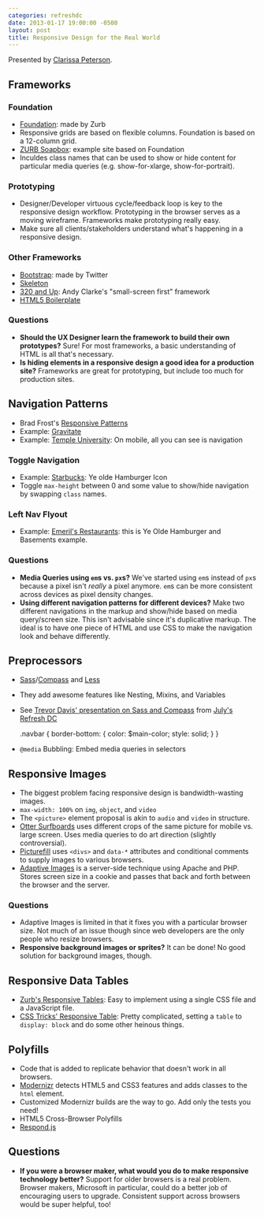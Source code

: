 ```yaml
---
categories: refreshdc
date: 2013-01-17 19:00:00 -0500
layout: post
title: Responsive Design for the Real World
---
```


Presented by [Clarissa Peterson](http://www.clarissapeterson.com/).

## Frameworks

### Foundation

- [Foundation](http://foundation.zurb.com): made by Zurb
- Responsive grids are based on flexible columns. Foundation is based on a 12-column grid.
- [ZURB Soapbox](http://www.zurb.com/soapbox): example site based on Foundation
- Inculdes class names that can be used to show or hide content for particular media queries (e.g. show-for-xlarge, show-for-portrait).

### Prototyping

- Designer/Developer virtuous cycle/feedback loop is key to the responsive design workflow. Prototyping in the browser serves as a moving wireframe. Frameworks make prototyping really easy.
- Make sure all clients/stakeholders understand what's happening in a responsive design.

### Other Frameworks

- [Bootstrap](http://twitter.github.com/bootstrap): made by Twitter
- [Skeleton](http://getskeleton.com)
- [320 and Up](http://stuffandnonsense.co.uk/projects/320andup): Andy Clarke's "small-screen first" framework
- [HTML5 Boilerplate](http://html5boilerplate.com)

### Questions

- **Should the UX Designer learn the framework to build their own prototypes?** Sure! For most frameworks, a basic understanding of HTML is all that's necessary.
- **Is hiding elements in a responsive design a good idea for a production site?** Frameworks are great for prototyping, but include too much for production sites.


## Navigation Patterns

- Brad Frost's [Responsive Patterns](http://bradfrost.github.com/this-is-responsive/patterns.html)
- Example: [Gravitate](http://www.gravitatedesign.com)
- Example: [Temple University](http://www.temple.edu): On mobile, all you can see is navigation

### Toggle Navigation

- Example: [Starbucks](http://starbucks.com): Ye olde Hamburger Icon
- Toggle `max-height` between 0 and some value to show/hide navigation by swapping `class` names.

### Left Nav Flyout

- Example: [Emeril's Restaurants](http://www.emerilsrestaurants.com): this is Ye Olde Hamburger and Basements example.

### Questions

- **Media Queries using `em`s vs. `px`s?** We've started using `em`s instead of `px`s because a pixel isn't *really* a pixel anymore. `em`s can be more consistent across devices as pixel density changes.
- **Using different navigation patterns for different devices?** Make two different navigations in the markup and show/hide based on media query/screen size. This isn't advisable since it's duplicative markup. The ideal is to have one piece of HTML and use CSS to make the navigation look and behave differently.


## Preprocessors

- [Sass](http://sass-lang.com)/[Compass](http://compass-style.org) and [Less](http://lesscss.org)
- They add awesome features like Nesting, Mixins, and Variables
- See [Trevor Davis' presentation on Sass and Compass](https://speakerdeck.com/trevor_davis/sass-and-compass-never-write-regular-css-again) from [July's Refresh DC](http://refreshdc-july2012.eventbrite.com)

	.navbar {
		border-bottom: {
			color: $main-color;
			style: solid;
		}
	}

- `@media` Bubbling: Embed media queries in selectors


## Responsive Images

- The biggest problem facing responsive design is bandwidth-wasting images.
- `max-width: 100%` on `img`, `object`, and `video`
- The `<picture>` element proposal is akin to `audio` and `video` in structure.
- [Otter Surfboards](http://www.ottersurfboards.co.uk) uses different crops of the same picture for mobile vs. large screen. Uses media queries to do art direction (slightly controversial).
- [Picturefill](https://github.com/scottjehl/picturefill) uses `<divs>` and `data-*` attributes and conditional comments to supply images to various browsers.
- [Adaptive Images](http://adaptive-images.com) is a server-side technique using Apache and PHP. Stores screen size in a cookie and passes that back and forth between the browser and the server.

### Questions

- Adaptive Images is limited in that it fixes you with a particular browser size. Not much of an issue though since web developers are the only people who resize browsers.
- **Responsive background images or sprites?** It can be done! No good solution for background images, though.


## Responsive Data Tables

- [Zurb's Responsive Tables](http://www.zurb.com/playground/responsive-tables): Easy to implement using a single CSS file and a JavaScript file.
- [CSS Tricks' Responsive Table](http://css-tricks.com/examples/ResponsiveTables/responsive.php): Pretty complicated, setting a `table` to `display: block` and do some other heinous things.


## Polyfills

- Code that is added to replicate behavior that doesn't work in all browsers.
- [Modernizr](http://modernizr.com) detects HTML5 and CSS3 features and adds classes to the `html` element.
- Customized Modernizr builds are the way to go. Add only the tests you need!
- HTML5 Cross-Browser Polyfills
- [Respond.js](https://github.com/scottjehl/Respond)


## Questions

- **If you were a browser maker, what would you do to make responsive technology better?** Support for older browsers is a real problem. Browser makers, Microsoft in particular, could do a better job of encouraging users to upgrade. Consistent support across browsers would be super helpful, too!